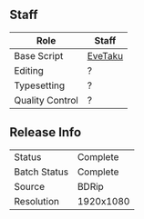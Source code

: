 ## Staff

| Role              | Staff                               |
|-------------------|-------------------------------------|
| Base Script       | [EveTaku](../EveTaku)               |
| Editing           | ?                                   |
| Typesetting       | ?                                   |
| Quality Control   | ?                                   |

## Release Info

|              |           |
|--------------|-----------|
| Status       | Complete  |
| Batch Status | Complete  |
| Source       | BDRip     |
| Resolution   | 1920x1080 |